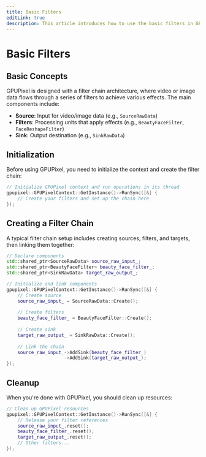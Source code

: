 ```yaml
---
title: Basic Filters
editLink: true
description: This article introduces how to use the basic filters in GPUPixel library.
---
```


# Basic Filters

## Basic Concepts

GPUPixel is designed with a filter chain architecture, where video or image data flows through a series of filters to achieve various effects. The main components include:

- **Source**: Input for video/image data (e.g., `SourceRawData`)
- **Filters**: Processing units that apply effects (e.g., `BeautyFaceFilter`, `FaceReshapeFilter`)
- **Sink**: Output destination (e.g., `SinkRawData`)

## Initialization

Before using GPUPixel, you need to initialize the context and create the filter chain:

```cpp
// Initialize GPUPixel context and run operations in its thread
gpupixel::GPUPixelContext::GetInstance()->RunSync([&] {
    // Create your filters and set up the chain here
});
```

## Creating a Filter Chain

A typical filter chain setup includes creating sources, filters, and targets, then linking them together:

```cpp
// Declare components
std::shared_ptr<SourceRawData> source_raw_input_;
std::shared_ptr<BeautyFaceFilter> beauty_face_filter_;
std::shared_ptr<SinkRawData> target_raw_output_;

// Initialize and link components
gpupixel::GPUPixelContext::GetInstance()->RunSync([&] {
    // Create source
    source_raw_input_ = SourceRawData::Create();
    
    // Create filters
    beauty_face_filter_ = BeautyFaceFilter::Create();
    
    // Create sink
    target_raw_output_ = SinkRawData::Create();
    
    // Link the chain
    source_raw_input_->AddSink(beauty_face_filter_)
                     ->AddSink(target_raw_output_);
});
```

## Cleanup

When you're done with GPUPixel, you should clean up resources:

```cpp
// Clean up GPUPixel resources
gpupixel::GPUPixelContext::GetInstance()->RunSync([&] {
    // Release your filter references
    source_raw_input_.reset();
    beauty_face_filter_.reset();
    target_raw_output_.reset();
    // Other filters...
});
```
